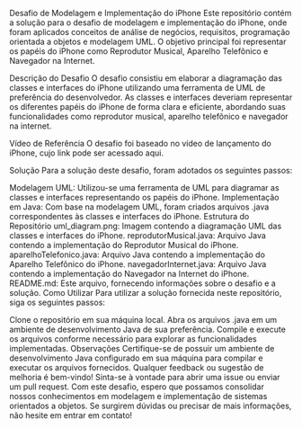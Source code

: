 Desafio de Modelagem e Implementação do iPhone
Este repositório contém a solução para o desafio de modelagem e implementação do iPhone, onde foram aplicados conceitos de análise de negócios, requisitos, programação orientada a objetos e modelagem UML. O objetivo principal foi representar os papéis do iPhone como Reprodutor Musical, Aparelho Telefônico e Navegador na Internet.

Descrição do Desafio
O desafio consistiu em elaborar a diagramação das classes e interfaces do iPhone utilizando uma ferramenta de UML de preferência do desenvolvedor. As classes e interfaces deveriam representar os diferentes papéis do iPhone de forma clara e eficiente, abordando suas funcionalidades como reprodutor musical, aparelho telefônico e navegador na internet.

Vídeo de Referência
O desafio foi baseado no vídeo de lançamento do iPhone, cujo link pode ser acessado aqui.

Solução
Para a solução deste desafio, foram adotados os seguintes passos:

Modelagem UML: Utilizou-se uma ferramenta de UML para diagramar as classes e interfaces representando os papéis do iPhone.
Implementação em Java: Com base na modelagem UML, foram criados arquivos .java correspondentes às classes e interfaces do iPhone.
Estrutura do Repositório
uml_diagram.png: Imagem contendo a diagramação UML das classes e interfaces do iPhone.
reprodutorMusical.java: Arquivo Java contendo a implementação do Reprodutor Musical do iPhone.
aparelhoTelefonico.java: Arquivo Java contendo a implementação do Aparelho Telefônico do iPhone.
navegadorInternet.java: Arquivo Java contendo a implementação do Navegador na Internet do iPhone.
README.md: Este arquivo, fornecendo informações sobre o desafio e a solução.
Como Utilizar
Para utilizar a solução fornecida neste repositório, siga os seguintes passos:

Clone o repositório em sua máquina local.
Abra os arquivos .java em um ambiente de desenvolvimento Java de sua preferência.
Compile e execute os arquivos conforme necessário para explorar as funcionalidades implementadas.
Observações
Certifique-se de possuir um ambiente de desenvolvimento Java configurado em sua máquina para compilar e executar os arquivos fornecidos.
Qualquer feedback ou sugestão de melhoria é bem-vindo! Sinta-se à vontade para abrir uma issue ou enviar um pull request.
Com este desafio, espero que possamos consolidar nossos conhecimentos em modelagem e implementação de sistemas orientados a objetos. Se surgirem dúvidas ou precisar de mais informações, não hesite em entrar em contato!
